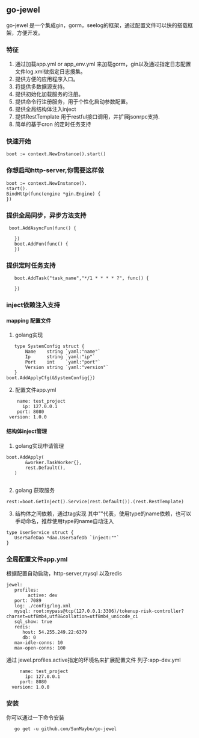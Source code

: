 ## go-jewel
go-jewel 是一个集成gin，gorm，seelog的框架，通过配置文件可以快的搭载框架，方便开发。
### 特征
 1. 通过加载app.yml or app_env.yml 来加载gorm，gin以及通过指定日志配置文件log.xml做指定日志搜集。
 2. 提供方便的应用程序入口。
 3. 将提供多数据源支持。
 4. 提供初始化加载服务的注册。
 5. 提供命令行注册服务，用于个性化启动参数配置。
 6. 提供全局结构体注入inject
 7. 提供RestTemplate 用于restful接口调用，并扩展jsonrpc支持.
 8. 简单的基于cron 的定时任务支持
### 快速开始

 ```
 boot := context.NewInstance().start()

 ```
 ### 你想启动http-server,你需要这样做
 ```
 boot := context.NewInstance().
 start().
 BindHttp(func(engine *gin.Engine) {
 })
 ```
 ### 提供全局同步，异步方法支持
 ```
  boot.AddAsyncFun(func() {
 		
 	})
 	boot.AddFun(func() {
 	})
 ```
 ### 提供定时任务支持
 ```
 	boot.AddTask("task_name","*/1 * * * * ?", func() {
 		
 	})
 ```
 ### inject依赖注入支持
 #### mapping 配置文件
 1. golang实现
 ```
	type SystemConfig struct {
		Name    string `yaml:"name"`
		Ip      string `yaml:"ip"`
		Port    int    `yaml:"port"`
		Version string `yaml:"version"`
	}
 boot.AddApplyCfg(&SystemConfig{})
 ```
 2. 配置文件app.yml
 ```
     name: test_project
       ip: 127.0.0.1
     port: 8080
  version: 1.0.0  
 ```
 #### 结构体inject管理
 
 1. golang实现申请管理
 
 ```
 boot.AddApply(
 		&worker.TaskWorker{},
 		rest.Default(),
 	)
 	
 ```
 
 2. golang 获取服务
 
  ```
  rest:=boot.GetInject().Service(rest.Default()).(rest.RestTemplate)
  ```
 
 3. 结构体之间依赖，通过tag实现
 其中""代表，使用type的name依赖，也可以手动命名，推荐使用type的name自动注入
 
 ```
 type UserService struct {
 	UserSafeDao *dao.UserSafeDb `inject:""`
 }
 ```
### 全局配置文件app.yml
根据配置自动启动，http-server,mysql 以及redis
```
jewel:
   profiles:
        active: dev
   port: 7089
   log: ./config/log.xml
   mysql: root:mypass@tcp(127.0.0.1:3306)/tokenup-risk-controller?charset=utf8mb4,utf8&collation=utf8mb4_unicode_ci
   sql_show: true
   redis:
      host: 54.255.249.22:6379
      db: 0
   max-idle-conns: 10
   max-open-conns: 100
```
通过 jewel.profiles.active指定的环境名来扩展配置文件 列子:app-dev.yml
```
     name: test_project
       ip: 127.0.0.1
     port: 8080
  version: 1.0.0 
```
 
 ### 安装
 
 你可以通过一下命令安装
 
 ```
    go get -u github.com/SunMaybo/go-jewel
 ```
